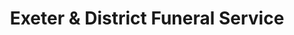 ---
title: "Exeter & District Funeral Service"
url: /exeter/exeter-and-district-funeral-service/
shop: funeral directors
---